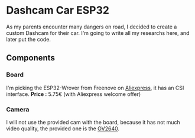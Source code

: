 # Dashcam Car ESP32
As my parents encounter many dangers on road, I decided to create a custom Dashcam for their car.
I'm going to write all my researchs here, and later put the code.

## Components
### Board
I'm picking the ESP32-Wrover from Freenove on [Aliexpress](https://fr.aliexpress.com/item/1005004339923548.html), it has an CSI interface.
**Price :** 5.75€ (with Aliexpress welcome offer)

### Camera
I will not use the provided cam with the board, because it has not much video quality, the provided one is the [OV2640](https://www.uctronics.com/download/cam_module/OV2640DS.pdf).
